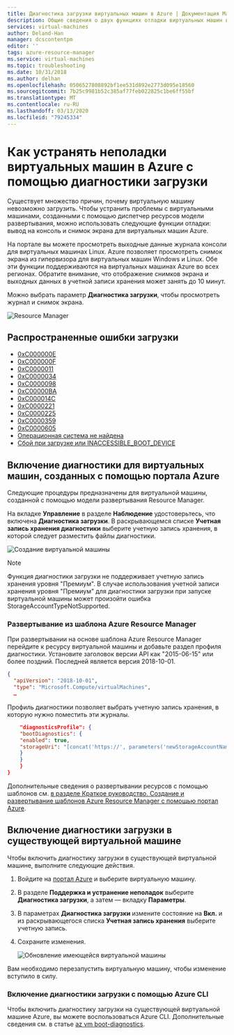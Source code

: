 ```yaml
---
title: Диагностика загрузки виртуальных машин в Azure | Документация Майкрософт
description: Общие сведения о двух функциях отладки виртуальных машин в Azure.
services: virtual-machines
author: Deland-Han
manager: dcscontentpm
editor: ''
tags: azure-resource-manager
ms.service: virtual-machines
ms.topic: troubleshooting
ms.date: 10/31/2018
ms.author: delhan
ms.openlocfilehash: 0506527808892bf1ee531d892e2773d095e18560
ms.sourcegitcommit: 7b25c9981b52c385af77feb022825c1be6ff55bf
ms.translationtype: MT
ms.contentlocale: ru-RU
ms.lasthandoff: 03/13/2020
ms.locfileid: "79245334"
---
```

# <a name="how-to-use-boot-diagnostics-to-troubleshoot-virtual-machines-in-azure"></a>Как устранять неполадки виртуальных машин в Azure с помощью диагностики загрузки

Существует множество причин, почему виртуальную машину невозможно загрузить. Чтобы устранить проблемы с виртуальными машинами, созданными с помощью диспетчер ресурсов модели развертывания, можно использовать следующие функции отладки: вывод на консоль и снимок экрана для виртуальных машин Azure. 

На портале вы можете просмотреть выходные данные журнала консоли для виртуальных машинах Linux. Azure позволяет просмотреть снимок экрана из гипервизора для виртуальных машин Windows и Linux. Обе эти функции поддерживаются на виртуальных машинах Azure во всех регионах. Обратите внимание, что отображение снимков экрана и выходных данных в учетной записи хранения может занять до 10 минут.

Можно выбрать параметр **Диагностика загрузки**, чтобы просмотреть журнал и снимок экрана.

![Resource Manager](./media/virtual-machines-common-boot-diagnostics/screenshot1.png)

## <a name="common-boot-errors"></a>Распространенные ошибки загрузки

- [0xC000000E](https://support.microsoft.com/help/4010129)
- [0xC000000F](https://support.microsoft.com/help/4010130)
- [0xC0000011](https://support.microsoft.com/help/4010134)
- [0xC0000034](https://support.microsoft.com/help/4010140)
- [0xC0000098](https://support.microsoft.com/help/4010137)
- [0xC00000BA](https://support.microsoft.com/help/4010136)
- [0xC000014C](https://support.microsoft.com/help/4010141)
- [0xC0000221](https://support.microsoft.com/help/4010132)
- [0xC0000225](https://support.microsoft.com/help/4010138)
- [0xC0000359](https://support.microsoft.com/help/4010135)
- [0xC0000605](https://support.microsoft.com/help/4010131)
- [Операционная система не найдена](https://support.microsoft.com/help/4010142)
- [Сбой при загрузке или INACCESSIBLE_BOOT_DEVICE](https://support.microsoft.com/help/4010143)

## <a name="enable-diagnostics-on-a-virtual-machine-created-using-the-azure-portal"></a>Включение диагностики для виртуальных машин, созданных с помощью портала Azure

Следующие процедуры предназначены для виртуальной машины, созданной с помощью модели развертывания Resource Manager.

На вкладке **Управление** в разделе **Наблюдение** удостоверьтесь, что включена **Диагностика загрузки**. В раскрывающемся списке **Учетная запись хранения диагностики** выберите учетную запись хранения, в которой следует разместить файлы диагностики.
 
![Создание виртуальной машины](./media/virtual-machines-common-boot-diagnostics/enable-boot-diagnostics-vm.png)

> [!NOTE]
> Функция диагностики загрузки не поддерживает учетную запись хранения уровня "Премиум". В случае использования учетной записи хранения уровня "Премиум" для диагностики загрузки при запуске виртуальной машины может произойти ошибка StorageAccountTypeNotSupported.
>

### <a name="deploying-from-an-azure-resource-manager-template"></a>Развертывание из шаблона Azure Resource Manager

При развертывании на основе шаблона Azure Resource Manager перейдите к ресурсу виртуальной машины и добавьте раздел профиля диагностики. Установите заголовок версии API как "2015-06-15" или более поздний. Последней является версия 2018-10-01.

```json
{
  "apiVersion": "2018-10-01",
  "type": "Microsoft.Compute/virtualMachines",
  … 
```

Профиль диагностики позволяет выбрать учетную запись хранения, в которую нужно поместить эти журналы.

```json
    "diagnosticsProfile": {
    "bootDiagnostics": {
    "enabled": true,
    "storageUri": "[concat('https://', parameters('newStorageAccountName'), '.blob.core.windows.net')]"
    }
    }
    }
}
```

Дополнительные сведения о развертывании ресурсов с помощью шаблонов см. [в разделе Краткое руководство. Создание и развертывание шаблонов Azure Resource Manager с помощью портал Azure](../../azure-resource-manager/templates/quickstart-create-templates-use-the-portal.md).

## <a name="enable-boot-diagnostics-on-existing-virtual-machine"></a>Включение диагностики загрузки в существующей виртуальной машине 

Чтобы включить диагностику загрузки в существующей виртуальной машине, выполните следующие действия.

1. Войдите на [портал Azure](https://portal.azure.com) и выберите виртуальную машину.
2. В разделе **Поддержка и устранение неполадок** выберите **Диагностика загрузки**, а затем — вкладку **Параметры**.
3. В параметрах **Диагностика загрузки** измените состояние на **Вкл.** и из раскрывающегося списка **Учетная запись хранения** выберите учетную запись. 
4. Сохраните изменения.

    ![Обновление имеющейся виртуальной машины](./media/virtual-machines-common-boot-diagnostics/enable-for-existing-vm.png)

Вам необходимо перезапустить виртуальную машину, чтобы изменение вступило в силу.

### <a name="enable-boot-diagnostics-using-the-azure-cli"></a>Включение диагностики загрузки с помощью Azure CLI

Чтобы включить диагностику загрузки на существующей виртуальной машине Azure, вы можете воспользоваться Azure CLI. Дополнительные сведения см. в статье [az vm boot-diagnostics](
https://docs.microsoft.com/cli/azure/vm/boot-diagnostics?view=azure-cli-latest).
